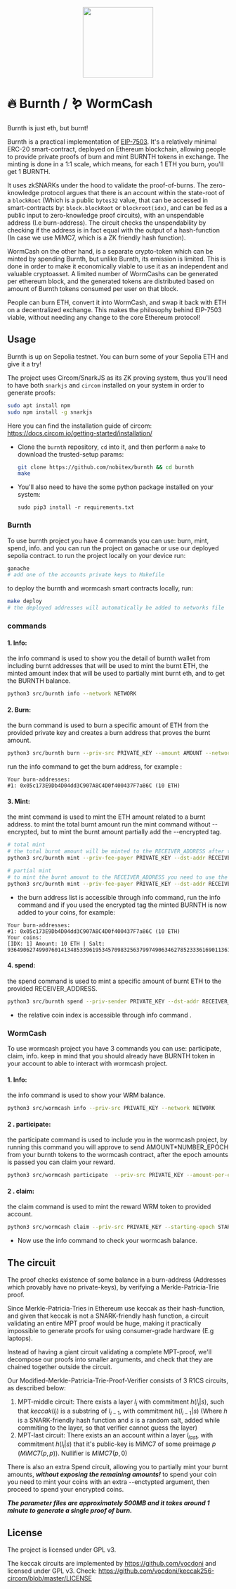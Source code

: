 <p align="center">
  <img width=160 src="https://github.com/nobitex/burnth/assets/4275654/e4a87112-2d10-4e4e-b93b-a9d23fd0f94c" />
</p>
 
 # 🔥 Burnth / 🪱 WormCash

Burnth is just eth, but burnt!

Burnth is a practical implementation of [EIP-7503](https://eip7503.org). It's a relatively minimal ERC-20 smart-contract, deployed on Ethereum blockchain, allowing people to provide private proofs of burn and mint BURNTH tokens in exchange. The minting is done in a 1:1 scale, which means, for each 1 ETH you burn, you'll get 1 BURNTH.

It uses zkSNARKs under the hood to validate the proof-of-burns. The zero-knowledge protocol argues that there is an account within the state-root of a `blockRoot` (Which is a public `bytes32` value, that can be accessed in smart-contracts by: `block.blockRoot` or `blockroot(idx)`, and can be fed as a public input to zero-knowledge proof circuits), with an unspendable address (I.e burn-address). The circuit checks the unspendability by checking if the address is in fact equal with the output of a hash-function (In case we use MiMC7, which is a ZK friendly hash function).

WormCash on the other hand, is a separate crypto-token which can be minted by spending Burnth, but unlike Burnth, its emission is limited. This is done in order to make it economically viable to use it as an independent and valuable cryptoasset. A limited number of WormCashs can be generated per ethereum block, and the generated tokens are distributed based on amount of Burnth tokens consumed per user on that block.

People can burn ETH, convert it into WormCash, and swap it back with ETH on a decentralized exchange. This makes the philosophy behind EIP-7503 viable, without needing any change to the core Ethereum protocol!

## Usage

Burnth is up on Sepolia testnet. You can burn some of your Sepolia ETH and give it a try!

The project uses Circom/SnarkJS as its ZK proving system, thus you'll need to have both `snarkjs` and `circom` installed on your system in order to generate proofs:

```bash
sudo apt install npm
sudo npm install -g snarkjs
```

Here you can find the installation guide of circom: https://docs.circom.io/getting-started/installation/

- Clone the `burnth` repository, `cd` into it, and then perform a `make` to download the trusted-setup params:

    ```bash
    git clone https://github.com/nobitex/burnth && cd burnth
    make
    ```
- You'll also need to have the some python package installed on your system:

    `sudo pip3 install -r requirements.txt`

### Burnth 

To use burnth project you have 4 commands you can use: burn, mint, spend, info.
and you can run the project on ganache or use our deployed sepolia contract.
to run the project locally on your device run:
```bash
ganache
# add one of the accounts private keys to Makefile
```
to deploy the burnth and wormcash smart contracts locally, run:
```bash
make deploy
# the deployed addresses will automatically be added to networks file
```

### commands

#### 1. Info:
the info command is used to show you the detail of burnth wallet from including burnt addresses that will be used to mint the burnt ETH, the minted amount index that will be used to partially mint burnt eth, and to get the BURNTH balance.


```bash
python3 src/burnth info --network NETWORK
```

#### 2. Burn:
the burn command is used to burn a specific amount of ETH from the provided private key and creates a burn address that proves the burnt amount.

```bash
python3 src/burnth burn --priv-src PRIVATE_KEY --amount AMOUNT --network NETWORK 
```
run the info command to get the burn address, for example :
```
Your burn-addresses:
#1: 0x05c173E9Db4D04dd3C907A8C4D0f400437F7a86C (10 ETH)
```

#### 3. Mint:
the mint command is used to mint the ETH amount related to a burnt address.
to mint the total burnt amount run the mint command without --encrypted, but to mint the burnt amount partially add the --encrypted tag.

```bash
# total mint
# the total burnt amount will be minted to the RECEIVER_ADDRESS after this command
python3 src/burnth mint --priv-fee-payer PRIVATE_KEY --dst-addr RECEIVER_ADDRESS --src-burn-addr BURN_ADDRESS --network NETWORK

# partial mint
# to mint the burnt amount to the RECEIVER_ADDRESS you need to use the spend command
python3 src/burnth mint --priv-fee-payer PRIVATE_KEY --dst-addr RECEIVER_ADDRESS --src-burn-addr BURN_ADDRESS --network NETWORK --encrypted
```
* the burn address list is accessible through info command, run the info command and if you used the encrypted tag the minted BURNTH is now added to your coins, for example:

```
Your burn-addresses:
#1: 0x05c173E9Db4D04dd3C907A8C4D0f400437F7a86C (10 ETH)
Your coins:
[IDX: 1] Amount: 10 ETH | Salt: 9364906274990760141348533961953457098325637997490634627852333616901136153523

```


#### 4. spend:
the spend command is used to mint a specific amount of burnt ETH to the provided RECEIVER_ADDRESS.

```bash
python3 src/burnth spend --priv-sender PRIVATE_KEY --dst-addr RECEIVER_ADDRESS --coin-index INDEX --amount PARTIAL_AMOUNT --network NETW0RK 

```
- the relative coin index is accessible through info command .

### WormCash 

To use wormcash project you have 3 commands you can use: participate, claim, info.
keep in mind that you should already have BURNTH token in your account to able to interact with wormcash project.

#### 1. Info:
the info command is used to show your WRM balance.

```bash
python3 src/wormcash info --priv-src PRIVATE_KEY --network NETWORK
```

#### 2  . participate:
the participate command is used to include you in the wormcash project, by running this command you will approve to send AMOUNT*NUMBER_EPOCH from your burnth tokens to the wormcash contract, after the epoch amounts is passed you can claim your reward.

```bash
python3 src/wormcash participate  --priv-src PRIVATE_KEY --amount-per-epoch AMOUNT --num-epochs NUMBER_EPOCH --network NETWORK

```

#### 2  . claim:
the claim command is used to mint the reward WRM token to provided account.

```bash
python3 src/wormcash claim --priv-src PRIVATE_KEY --starting-epoch STARTING_EPOCH --num-epochs NUM_EPOCH --network NETWORK

```
- Now use the info command to check your wormcash balance.

## The circuit

The proof checks existence of some balance in a burn-address (Addresses which provably have no private-keys), by verifying a Merkle-Patricia-Trie proof.

Since Merkle-Patricia-Tries in Ethereum use keccak as their hash-function, and given that keccak is not a SNARK-friendly hash function, a circuit validating an entire MPT proof would be huge, making it practically impossible to generate proofs for using consumer-grade hardware (E.g laptops).

Instead of having a giant circuit validating a complete MPT-proof, we'll decompose our proofs into smaller arguments, and check that they are chained together outside the circuit.

Our Modified-Merkle-Patricia-Trie-Proof-Verifier consists of 3 R1CS circuits, as described below:

1. MPT-middle circuit: There exists a layer $`l_i`$ with commitment $`h(l_i | s)`$, such that $`keccak(l_i)`$ is a substring of $`l_{i-1}`$, with commitment $`h(l_{i-1} | s)`$ (Where $h$ is a SNARK-friendly hash function and $s$ is a random salt, added while commiting to the layer, so that verifier cannot guess the layer)
2. MPT-last circuit: There exists an an account within a layer $l_{last}$, with commitment $`h(l_i | s)`$ that it's public-key is MiMC7 of some preimage $p$ ($`MiMC7(p,p)`$). Nullifier is $`MiMC7(p,0)`$

There is also an extra Spend circuit, allowing you to partially mint your burnt amounts, ***without exposing the remaining amounts!***
to spend your coin you need to mint your coins with an extra --enctypted argument, then proceed to spend your encrypted coins.

***The parameter files are approximately 500MB and it takes around 1 minute to generate a single proof of burn.***

## License

The project is licensed under GPL v3.

The keccak circuits are implemented by https://github.com/vocdoni and licensed under GPL v3. Check: https://github.com/vocdoni/keccak256-circom/blob/master/LICENSE
